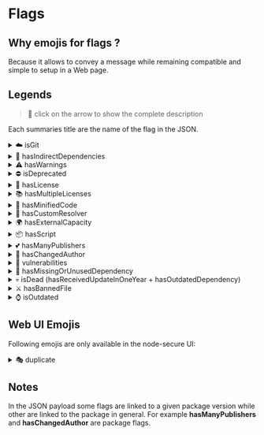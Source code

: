 # Flags

## Why emojis for flags ?
Because it allows to convey a message while remaining compatible and simple to setup in a Web page.

## Legends

> 👀 click on the arrow to show the complete description

Each summaries title are the name of the flag in the JSON.

<details><summary>☁️ isGit</summary>
<br />

The project has been detected as a GIT repository. Sometimes a dependency on the package.json link to a GIT repository, example:

```json
{
    "dependencies": {
        "uNodeHttpServer": "git+https://github.com/tpoisseau/uNodeHttpServer.git#1.2.0"
    }
}
```

Because under the hood we use [pacote](https://github.com/npm/pacote#readme) to fetch and extract packages we are supporting this given pattern.
</details>

<details><summary>🌲 hasIndirectDependencies</summary>
<br />

The package has indirect (or also called transitive) dependencies. This means that the child dependencies of the package also have dependencies.

<img src="https://i.imgur.com/GQBUwbp.png" width="300">

In the following example **accepts** is flagged 🌲 because **mime-types** has a **mime-db** dependency which mean that the package is an indirect dependency of **accepts**.

Indirect dependencies are dangerous for many reasons and you may found useful informations in these articles / study:
- [78% of vulnerabilities are found in indirect dependencies, making remediation complex](https://snyk.io/blog/78-of-vulnerabilities-are-found-in-indirect-dependencies-making-remediation-complex/)
- [Small World with High Risks: A Study of Security Threats in the npm Ecosystem](https://arxiv.org/pdf/1902.09217.pdf)
- [Angular vs React: the security risk of indirect dependencies](https://snyk.io/blog/angular-vs-react-the-security-risk-of-indirect-dependencies/)
</details>

<details><summary>⚠️ hasWarnings</summary>
<br />

This means that the AST (abstract syntax tree) analysis as emitted one or many warnings! There is many different **kind** of warning:

- **unsafe-import** (Unable to parse/detect a dependency name)
- **unsafe-regex** (Unsafe regex)
- **unsafe-stmt** (Unsafe stmt like `eval()` or `Function("return this")()`).
- **ast-error** (An error as occured in the AST Analysis)
- **short-ids** (The file contains a lot of short identifiers)
- **suspicious-string** (The file contain one or many suspicious string)
- **hexa-value** (The file contain an hexa value as Literal).

### unsafe-import

Example if your package contains a .js file with the following content:

```js
const { readFileSync } = require("fs");
const { join } = require("path");
const myLib = require("./lib");
```

Then the AST analysis will return `fs`, `path` and `./lib` as required dependencies. The code will not be considered suspicious!

But if we take a malicious code:

```js
function unhex(r) {
   return Buffer.from(r, "hex").toString();
}

const g = Function("return this")();
const p = g["pro" + "cess"];

const evil = p["mainMod" + "ule"][unhex("72657175697265")];
evil(unhex("68747470")).request
```

This code require the core package `http` but the AST analysis will flag it as "suspect".

### unsafe-regex

RegEx are dangerous and could lead to ReDos attack. This warning is emitted when the package [safe-regex](https://github.com/davisjam/safe-regex) return true.

- [How a RegEx can bring your Node.js service down](https://medium.com/@liran.tal/node-js-pitfalls-how-a-regex-can-bring-your-system-down-cbf1dc6c4e02)

### unsafe-stmt
Unsafe stmt like
```js
const g = eval("this");
```

or
```js
const g = Function("return this")();
```

### short-ids
When a file contains more than **5 identifiers** and the **average length** of these is less than **1.5**. Example:

```js
var a = 0, b, c, d;
for (let i = 0; i < 10; i++) {
    a += i;
}
let de = "foo";
let x, z;
```

### suspicious-string

This warning is only created when the sum of all **Literal node** suspicious score is higher or equal to **3**. How do we calculate the score of a string? (js implementation).
```js
function strSuspectScore(str) {
    if (str.length < 45) {
        return 0;
    }

    const includeSpace = str.includes(" ");
    const includeSpaceAtStart = includeSpace ? str.slice(0, 45).includes(" ") : false;
    let suspectScore = includeSpaceAtStart ? 0 : 1;
    if (str.length > 200) {
        suspectScore += Math.floor(str.length / 750);
    }

    return strCharDiversity(str) >= 70 ? suspectScore + 2 : suspectScore;
}
```

### ast-error

The AST Analysis has failed and has throw an Error. The JSON payload will contains a value field with the JavaScript error message. **Please feel free to open an issue on Node-secure to report these errors.**

---

More can be learning on the README of the [JS-X-Ray](https://github.com/fraxken/js-x-ray) package.

</details>

<details><summary>⛔️ isDeprecated</summary>
<br />

The given npm package has been deprecated by his author (it must be updated or replaced with an equivalent if there is no new version available).

For more information on deprecation please check the official [npm documentation](https://docs.npmjs.com/deprecating-and-undeprecating-packages-or-package-versions).
</details>

<details><summary>📜 hasLicense</summary>
<br />

This flag mean that we have not detected any licenses in the npm Tarball (or something went wrong in the detection) For detecting licenses we are reading the **package.json** and searching for local files that contain the word "license".

For more information on how license must be described in the package.json, please check the [npm documentation](https://docs.npmjs.com/files/package.json#license).

</details>

<details><summary>📚 hasMultipleLicenses</summary>
<br />

We have detected different licenses in **package.json** and other licenses files (**LICENSE**, **LICENSE.MD** etc). This probably means that there is an inconsistency in the choice of the license (or a file not updated yet with the right license).

This flag has not been created to detect multiple licenses / conformance rules. Example: `ISC OR GPL-2.0-with-GCC-exception`. Under the hood we use [conformance](https://github.com/cutenode/conformance#readme) to parse licenses !
</details>

<details><summary>🔬 hasMinifiedCode</summary>
<br />

Has one or many files that has been detected as minified JavaScript code. We use a package that will tell us if the code is minified (in case the file as a **.min** then we will consider the file minified by default).

Minified JavaScript code are commonly used by hacker to obfuscate the code to avoid being spotted. A good practice is surely to check all the packages with the flag.

Example of minified code:
```js
function cleanRange(version){const firstChar=version.charAt(0);if(firstChar==="^"||firstChar==="<"||firstChar===">"||firstChar==="="||firstChar==="~"){return version.slice(version.charAt(1)==="="?2:1)}
return version}
```

Some files may be considered as "minified" if they contains only short identifiers (there is a warning for this). A good example of code considered as minified because all identifiers are under 1.5 of length in average: [code](https://badjs.org/posts/smith-and-wesson-skimmer/#heading-modrrnize.js).

</details>

<details><summary>💎 hasCustomResolver</summary>
<br />

The package has custom dependencies resolver such as `+git` or `+ssh` or a local file with `file:`. Note that pacote doesn't support `ssh` so there is no support in nsecure for this kind of resolver.

Documentation: [npm-install](https://docs.npmjs.com/cli/install)
</details>

<details><summary>🌍 hasExternalCapacity</summary>
<br />

The package use a Node.js core package that allow to access the network. These core package are:
- http
- https
- net
- http2
- dgram
- child_process

> ⚠️ This flag only work if the AST analysis as successfully retrieved all dependencies as expected.

</details>

<details><summary>📦 hasScript</summary>
<br />

The package has pre and/or post script in the **package.json** file. These script will be executed before or after the installation of a dependency (this is useful for example to build native addons or similar things). However these script may be used to execute malicious code on your system.

Exemple:
```json
{
    "scripts": {
        "preinstall": "./maliciousScript.js"
    }
}
```

- [Package install scripts vulnerability](https://blog.npmjs.org/post/141702881055/package-install-scripts-vulnerability)
- [10 npm Security Best Practices](https://snyk.io/blog/ten-npm-security-best-practices/)
</details>

<details><summary>💕 hasManyPublishers</summary>
<br />

The package has been published on npm by multiple unique users. There is no big deal here, just mean the package is maintained by a group of people.
</details>

<details><summary>👥 hasChangedAuthor</summary>
<br />

The package original author/owner has been updated. This may indicate ownership transfer !

> ⚠️ this flag is not yet as revelant as we want because sometimes we fail to retrieve the real package owner.
</details>

<details><summary>🚨 vulnerabilities</summary>
<br />

Vulnerabilities has been detected for the given package **version**. We are fetching vulnerabilities from the official [Node.js Security-WG repository](https://github.com/nodejs/security-wg)
</details>

<details><summary>👀 hasMissingOrUnusedDependency</summary>
<br />

The package has a missing dependency (in package.json) or a dependency that is not used in the code (this may happen if the AST Analysis fail!).

> However stay alert with this flag.. There is a lot of patterns for requiring dependencies that we fail to get right (IOC etc).

</details>

<details><summary>💀 isDead (hasReceivedUpdateInOneYear + hasOutdatedDependency)</summary>
<br />

The dependency (package) has not received update from at least one year and has at least one dependency that need to be updated. It probably
means it's dangerous to use (or continue to) because the author doesn't seem to update the package anymore (even worst if you want him to implement a new version / security patch).
</details>

<details><summary>⚔️ hasBannedFile</summary>
<br />

The project has at least one sensitive file (or a file with sensitive information in it). A sensitive file can be detected by its complete name or by its extension.

- .npmrc
- .env
- file with **.key** or **.pem** extensions

</details>

<details><summary>⌚️ isOutdated</summary>
<br />

The current package version is not equal to the latest version of the package (that we fetch on the npm registry). It can also mean that the package uses a tag such as:

- alpha
- beta
- next
- etc..

</details>

## Web UI Emojis

Following emojis are only available in the node-secure UI:

<details><summary>🎭 duplicate</summary>
<br />

Indicate that the package is already somewhere else in the dependency tree with a different version.

<img src="https://res.cloudinary.com/practicaldev/image/fetch/s--CGzN_Iw6--/c_limit%2Cf_auto%2Cfl_progressive%2Cq_auto%2Cw_880/https://i.imgur.com/70ynftT.png">
</details>

## Notes
In the JSON payload some flags are linked to a given package version while other are linked to the package in general. For example **hasManyPublishers** and **hasChangedAuthor** are package flags.
